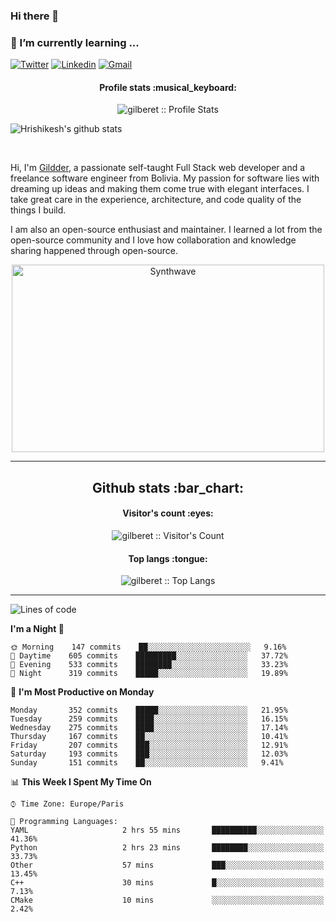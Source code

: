 ### Hi there 👋

### 🌱 I’m currently learning ...

[![Twitter](https://img.shields.io/badge/-Twitter-00adf4?style=flat&logo=Twitter&logoColor=white)](https://twitter.com/Gildder)
[![Linkedin](https://img.shields.io/badge/-LinkedIn-blue?style=flat&logo=Linkedin&logoColor=white)](https://www.linkedin.com/in/gildder-guerrero-ramirez-bb58895b/)
[![Gmail](https://img.shields.io/badge/-Gmail-c14438?style=flat&logo=Gmail&logoColor=white)](mailto:gildder.guerrero.ramirez@gmail.com)

<!--
[![Anurag's github stats](https://github-readme-stats.vercel.app/api?username=gilberet)](https://github.com/gilberet/github-readme-stats)
-->
<h4 align="center">Profile stats :musical_keyboard:</h4>

<p align="center"><img src="https://github-readme-stats.vercel.app/api?username=gilberet&show_icons=true&theme=synthwave" alt="gilberet :: Profile Stats" /></p>


<!--
**Gilberet/gilberet** is a ✨ _special_ ✨ repository because its `README.md` (this file) appears on your GitHub profile.

Here are some ideas to get you started:

- 🔭 I’m currently working on ...
- 🌱 I’m currently learning ...
- 👯 I’m looking to collaborate on ...
- 🤔 I’m looking for help with ...
- 💬 Ask me about ...
- 📫 How to reach me: ...
- 😄 Pronouns: ...
- ⚡ Fun fact: ...
-->

![Hrishikesh's github stats](https://github-readme-stats.vercel.app/api/?username=gilberet&show_icons=true&title_color=fff&icon_color=79ff97&text_color=9f9f9f&bg_color=151515)


<br />

Hi, I'm [Gildder](http://gildder.com/), a passionate self-taught Full Stack web developer and a freelance software engineer from Bolivia. My passion for software lies with dreaming up ideas and making them come true with elegant interfaces. I take great care in the experience, architecture, and code quality of the things I build.

I am also an open-source enthusiast and maintainer. I learned a lot from the open-source community and I love how collaboration and knowledge sharing happened through open-source.

<p align="center"><img src="https://experienciajoven.com/wp-content/uploads/2020/11/programacion_gamer_001.gif" alt="Synthwave" height="300" width="500"></p>

-------

<h2 align="center">Github stats :bar_chart:</h2>

<h4 align="center">Visitor's count :eyes:</h4>

<p align="center"><img src="https://profile-counter.glitch.me/{gilberet}/count.svg" alt="gilberet :: Visitor's Count" /></p>




<h4 align="center">Top langs :tongue:</h4>

<p align="center"><img src="https://github-readme-stats.vercel.app/api/top-langs/?username=gilberet&langs_count=10&theme=tokyonight&layout=compact" alt="gilberet :: Top Langs" /></p>


-------

<!--START_SECTION:waka-->
![Lines of code](https://img.shields.io/badge/From%20Hello%20World%20I%27ve%20Written-5.0%20million%20lines%20of%20code-blue)

**I'm a Night 🦉** 

```text
🌞 Morning    147 commits    ██░░░░░░░░░░░░░░░░░░░░░░░   9.16% 
🌆 Daytime    605 commits    █████████░░░░░░░░░░░░░░░░   37.72% 
🌃 Evening    533 commits    ████████░░░░░░░░░░░░░░░░░   33.23% 
🌙 Night      319 commits    █████░░░░░░░░░░░░░░░░░░░░   19.89%

```
📅 **I'm Most Productive on Monday** 

```text
Monday       352 commits    █████░░░░░░░░░░░░░░░░░░░░   21.95% 
Tuesday      259 commits    ████░░░░░░░░░░░░░░░░░░░░░   16.15% 
Wednesday    275 commits    ████░░░░░░░░░░░░░░░░░░░░░   17.14% 
Thursday     167 commits    ██░░░░░░░░░░░░░░░░░░░░░░░   10.41% 
Friday       207 commits    ███░░░░░░░░░░░░░░░░░░░░░░   12.91% 
Saturday     193 commits    ███░░░░░░░░░░░░░░░░░░░░░░   12.03% 
Sunday       151 commits    ██░░░░░░░░░░░░░░░░░░░░░░░   9.41%

```


📊 **This Week I Spent My Time On** 

```text
⌚︎ Time Zone: Europe/Paris

💬 Programming Languages: 
YAML                     2 hrs 55 mins       ██████████░░░░░░░░░░░░░░░   41.36% 
Python                   2 hrs 23 mins       ████████░░░░░░░░░░░░░░░░░   33.73% 
Other                    57 mins             ███░░░░░░░░░░░░░░░░░░░░░░   13.45% 
C++                      30 mins             █░░░░░░░░░░░░░░░░░░░░░░░░   7.13% 
CMake                    10 mins             ░░░░░░░░░░░░░░░░░░░░░░░░░   2.42%

```


<!--END_SECTION:waka-->


